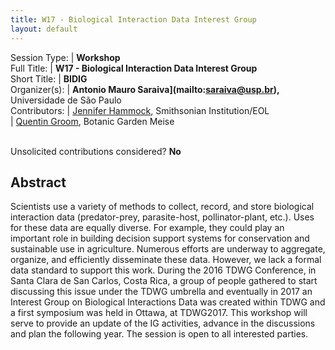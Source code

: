 ```yaml
---
title: W17 - Biological Interaction Data Interest Group
layout: default
---
```



Session Type: | **Workshop**  
Full Title:   | **W17 - Biological Interaction Data Interest Group**  
Short Title:  | **BIDIG**  
Organizer(s): | **Antonio Mauro Saraiva](mailto:saraiva@usp.br),** Universidade de São Paulo  
Contributors: | [Jennifer Hammock](mailto:hammockJ@si.edu), Smithsonian Institution/EOL  
              | [Quentin Groom](mailto:quentin.groom@plantentuinmeise.be), Botanic Garden Meise  


<p><br />Unsolicited contributions considered?  <strong>No</strong></p>  

<!--
**How many 80-minute sessions are you requesting?** 1
Technical Requirements: | No
-->


## Abstract  

Scientists use a variety of methods to collect, record, and store biological interaction data (predator-prey, parasite-host, pollinator-plant, etc.). Uses for these data are equally diverse. For example, they could play an important role in building decision support systems for conservation and sustainable use in agriculture. Numerous efforts are underway to aggregate, organize, and efficiently disseminate these data. However, we lack a formal data standard to support this work. During the 2016 TDWG Conference, in Santa Clara de San Carlos, Costa Rica, a group of people gathered to start discussing this issue under the TDWG umbrella and eventually in 2017 an Interest Group on Biological Interactions Data was created within TDWG and a first symposium was held in Ottawa, at TDWG2017. This workshop will serve to provide an update of the IG activities, advance in the discussions and plan the following year. The session is open to all interested parties.

